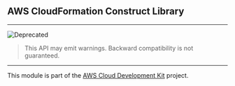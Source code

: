 ## AWS CloudFormation Construct Library
<!--BEGIN STABILITY BANNER-->
---

![Deprecated](https://img.shields.io/badge/deprecated-critical.svg?style=for-the-badge)

> This API may emit warnings. Backward compatibility is not guaranteed.

---
<!--END STABILITY BANNER-->

This module is part of the [AWS Cloud Development Kit](https://github.com/aws/aws-cdk) project.
